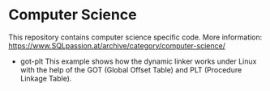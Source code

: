 # Computer Science

This repository contains computer science specific code.
More information: https://www.SQLpassion.at/archive/category/computer-science/

* got-plt
This example shows how the dynamic linker works under Linux with the help of the GOT (Global Offset Table) and PLT (Procedure Linkage Table).
